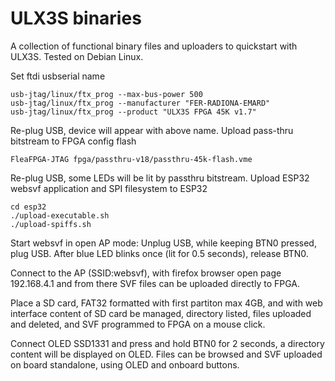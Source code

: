 # ULX3S binaries

A collection of functional binary files and uploaders
to quickstart with ULX3S. Tested on Debian Linux.

Set ftdi usbserial name

    usb-jtag/linux/ftx_prog --max-bus-power 500
    usb-jtag/linux/ftx_prog --manufacturer "FER-RADIONA-EMARD"
    usb-jtag/linux/ftx_prog --product "ULX3S FPGA 45K v1.7"

Re-plug USB, device will appear with above name.
Upload pass-thru bitstream to FPGA config flash

    FleaFPGA-JTAG fpga/passthru-v18/passthru-45k-flash.vme

Re-plug USB, some LEDs will be lit by passthru bitstream.
Upload ESP32 websvf application and SPI filesystem to ESP32

    cd esp32
    ./upload-executable.sh
    ./upload-spiffs.sh

Start websvf in open AP mode:
Unplug USB, while keeping BTN0 pressed, plug USB. After blue LED
blinks once (lit for 0.5 seconds), release BTN0.

Connect to the AP (SSID:websvf), with firefox browser open page
192.168.4.1 and from there SVF files can be uploaded directly to FPGA.

Place a SD card, FAT32 formatted with first partiton max 4GB, and
with web interface content of SD card be managed, directory listed,
files uploaded and deleted, and SVF programmed to FPGA on a mouse click.

Connect OLED SSD1331 and press and hold BTN0 for 2 seconds, a directory
content will be displayed on OLED. Files can be browsed and SVF uploaded 
on board standalone, using OLED and onboard buttons.
